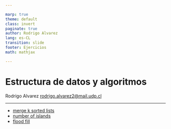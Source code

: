 ```yaml
---

marp: true
theme: default
class: invert
paginate: true
author: Rodrigo Alvarez
lang: es-CL
transition: slide
footer: Ejercicios
math: mathjax

---
```


# Estructura de datos y algoritmos

Rodrigo Alvarez
rodrigo.alvarez2@mail.udp.cl

---

- [merge k sorted lists](https://leetcode.com/problems/merge-k-sorted-lists/)
- [number of islands](https://leetcode.com/problems/number-of-islands/)
- [flood fill](https://leetcode.com/problems/flood-fill/)